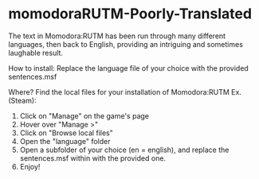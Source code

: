 # momodoraRUTM-Poorly-Translated
The text in Momodora:RUTM has been run through many different languages, then back to English, providing an intriguing and sometimes laughable result.

How to install:
Replace the language file of your choice with the provided sentences.msf

Where?
Find the local files for your installation of Momodora:RUTM
Ex. (Steam):
1. Click on "Manage" on the game's page
2. Hover over "Manage    >"
3. Click on "Browse local files"
4. Open the "language" folder
5. Open a subfolder of your choice (en = english), and replace the sentences.msf within with the provided one.
6. Enjoy!

